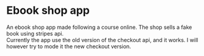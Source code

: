 # Ebook shop app
An ebook shop app made following a course online. The shop sells a fake book using stripes api.  
Currently the app use the old version of the checkout api, and it works. I will however try to mode it the new checkout version.
